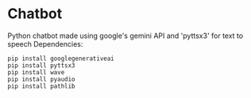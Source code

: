 # Chatbot
 Python chatbot made using google's gemini API and 'pyttsx3' for text to speech
 Dependencies:
 `````
 pip install googlegenerativeai
 pip install pyttsx3
 pip install wave
 pip install pyaudio
 pip install pathlib
 `````
